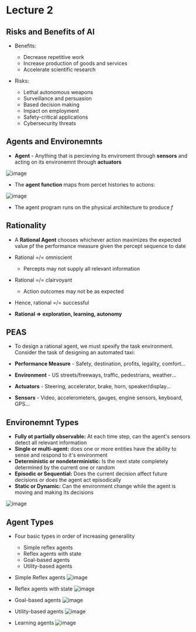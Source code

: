 # Lecture 2

## Risks and Benefits of AI

* Benefits:
  * Decrease repetitive work
  * Increase production of goods and services
  * Accelerate scientific research
 
* Risks:
  * Lethal autonomous weapons
  * Surveillance and persuasion
  * Based decision making
  * Impact on employment
  * Safety-critical applications
  * Cybersecurity threats
 
## Agents and Environemnts

* **Agent** - Anything that is percieving its enviroment through **sensors** and acting on its environemnt through **actuators**

![image](https://github.com/user-attachments/assets/778f503c-3e4e-423c-b47c-069a89baedbf)

* The **agent function** maps from percet histories to actions:

![image](https://github.com/user-attachments/assets/0bb12174-3688-472f-b0bc-f9c2c36065e6)

* The agent program runs on the physical architecture to produce _f_

## Rationality

* A **Rational Agent** chooses whichever action maximizes the expected value pf the performance measure given the percept sequence to date

* Rational =/= omniscient
  * Percepts may not supply all relevant information
* Rational =/= clairvoyant
  * Action outcomes may not be as expected
* Hence, rational =/= successful

* **Rational => exploration, learning, autonomy**

## PEAS

* To design a rational agent, we must spexify the task environment. Consider the task of designing an automated taxi:

* **Performance Measure** - Safety, destination, profits, legality, comfort...
* **Environment** - US streets/freeways, traffic, pedestrians, weather...
* **Actuators** - Steering, accelerator, brake, horn, speaker/display...
* **Sensors** - Video, accelerometers, gauges, engine sensors, keyboard, GPS...

## Environemnt Types

* **Fully ot partially observable:** At each time step, can the agent's sensors detect all relevant information
* **Single or multi-agent:** does one or more entities have the ability to sense and respond to it's environment
* **Deterministic or nondeterministic:** Is the next state completely determined by the current one or random
* **Episodic or Sequential:** Does the current decision affect future decisions or does the agent act episodically
* **Static or Dynamic:** Can the environment change while the agent is moving and making its decisions

![image](https://github.com/user-attachments/assets/4eabc1d5-b8a4-453d-90c3-6de6ec2cf3c1)

## Agent Types

* Four basic types in order of increasing generallity
  * Simple reflex agents
  * Reflex agents with state
  * Goal-based agents
  * Utility-based agents

* Simple Reflex agents
![image](https://github.com/user-attachments/assets/7afe1a93-3e83-469b-ae4f-916491238a95)

* Reflex agents with state
![image](https://github.com/user-attachments/assets/6a4b7385-0336-4f7f-9879-c194920253ba)

* Goal-based agents
![image](https://github.com/user-attachments/assets/0f98aaa9-2671-4c94-9b3c-188329a8f5f8)

* Utility-based agents
![image](https://github.com/user-attachments/assets/26b943fc-c670-48e1-ba7d-e151e60be5cf)

* Learning agents
![image](https://github.com/user-attachments/assets/c6dbe6a3-d57f-410a-bac9-54abd62f2cda)

